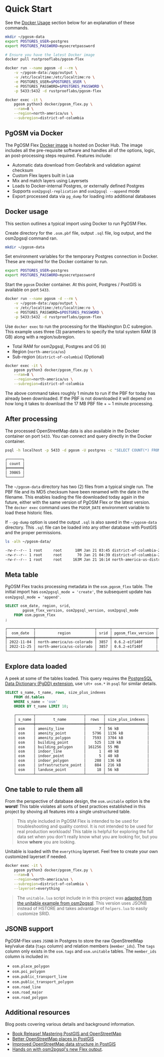 # Quick Start



See the [Docker Usage](#docker-usage) section below for an explanation of
these commands.

```bash
mkdir ~/pgosm-data
export POSTGRES_USER=postgres
export POSTGRES_PASSWORD=mysecretpassword

# Ensure you have the latest Docker image
docker pull rustprooflabs/pgosm-flex

docker run --name pgosm -d --rm \
    -v ~/pgosm-data:/app/output \
    -v /etc/localtime:/etc/localtime:ro \
    -e POSTGRES_USER=$POSTGRES_USER \
    -e POSTGRES_PASSWORD=$POSTGRES_PASSWORD \
    -p 5433:5432 -d rustprooflabs/pgosm-flex

docker exec -it \
    pgosm python3 docker/pgosm_flex.py \
    --ram=8 \
    --region=north-america/us \
    --subregion=district-of-columbia
```



## PgOSM via Docker

The PgOSM Flex
[Docker image](https://hub.docker.com/r/rustprooflabs/pgosm-flex)
is hosted on Docker Hub.
The image includes all the pre-requisite software and handles all of the options,
logic, an post-processing steps required.  Features include:

* Automatic data download from Geofabrik and validation against checksum
* Custom Flex layers built in Lua
* Mix and match layers using Layersets
* Loads to Docker-internal Postgres, or externally defined Postgres
* Supports `osm2pgsql-replication` and `osm2pgsql --append` mode
* Export processed data via `pg_dump` for loading into additional databases


## Docker usage

This section outlines a typical import using Docker to run PgOSM Flex.

Create directory for the `.osm.pbf` file, output `.sql` file, log output, and
the osm2pgsql command ran.


```bash
mkdir ~/pgosm-data
```

Set environment variables for the temporary Postgres connection in Docker.
These are required for the Docker container to run.


```bash
export POSTGRES_USER=postgres
export POSTGRES_PASSWORD=mysecretpassword
```

Start the `pgosm` Docker container. At this point, Postgres / PostGIS
is available on port `5433`.

```bash
docker run --name pgosm -d --rm \
    -v ~/pgosm-data:/app/output \
    -v /etc/localtime:/etc/localtime:ro \
    -e POSTGRES_PASSWORD=$POSTGRES_PASSWORD \
    -p 5433:5432 -d rustprooflabs/pgosm-flex
```

Use `docker exec` to run the processing for the Washington D.C subregion.
This example uses three (3) parameters to specify the total system RAM (8 GB)
along with a region/subregion.

* Total RAM for osm2pgsql, Postgres and OS (`8`)
* Region (`north-america/us`)
* Sub-region (`district-of-columbia`) (Optional)


```bash
docker exec -it \
    pgosm python3 docker/pgosm_flex.py \
    --ram=8 \
    --region=north-america/us \
    --subregion=district-of-columbia
```


The above command takes roughly 1 minute to run if the PBF for today
has already been downloaded.
If the PBF is not downloaded it will depend on how long
it takes to download the 17 MB PBF file + ~ 1 minute processing.


## After processing

The processed OpenStreetMap data is also available in the Docker container on port `5433`.
You can connect and query directly in the Docker container.

```bash
psql -h localhost -p 5433 -d pgosm -U postgres -c "SELECT COUNT(*) FROM osm.road_line;"

┌───────┐
│ count │
╞═══════╡
│ 39865 │
└───────┘
```


The `~/pgosm-data` directory has two (2) files from a typical single run.
The PBF file and its MD5 checksum have been renamed with the date in the filename.
This enables loading the file downloaded today 
again in the future, either with the same version of PgOSM Flex or the latest version. The `docker exec` command uses the `PGOSM_DATE` environment variable
to load these historic files.


If `--pg-dump` option is used the output `.sql` is also saved in
the `~/pgosm-data` directory.
This `.sql` file can be loaded into any other database with PostGIS and the proper
permissions.


```bash
ls -alh ~/pgosm-data/

-rw-r--r-- 1 root     root      18M Jan 21 03:45 district-of-columbia-2023-01-21.osm.pbf
-rw-r--r-- 1 root     root       70 Jan 21 04:39 district-of-columbia-2023-01-21.osm.pbf.md5
-rw-r--r-- 1 root     root     163M Jan 21 16:14 north-america-us-district-of-columbia-default-2023-01-21.sql
```



## Meta table

PgOSM Flex tracks processing metadata in the ``osm.pgosm_flex``  table. The initial import
has `osm2pgsql_mode = 'create'`, the subsequent update has
`osm2pgsql_mode = 'append'`. 


```sql
SELECT osm_date, region, srid,
        pgosm_flex_version, osm2pgsql_version, osm2pgsql_mode
    FROM osm.pgosm_flex
;
```

```bash
┌────────────┬───────────────────────────┬──────┬────────────────────┬───────────────────┬────────────────┐
│  osm_date  │          region           │ srid │ pgosm_flex_version │ osm2pgsql_version │ osm2pgsql_mode │
╞════════════╪═══════════════════════════╪══════╪════════════════════╪═══════════════════╪════════════════╡
│ 2022-11-04 │ north-america/us-colorado │ 3857 │ 0.6.2-e1f140f      │ 1.7.2             │ create         │
│ 2022-11-25 │ north-america/us-colorado │ 3857 │ 0.6.2-e1f140f      │ 1.7.2             │ append         │
└────────────┴───────────────────────────┴──────┴────────────────────┴───────────────────┴────────────────┘
```



## Explore data loaded

A peek at some of the tables loaded.
This query requires the
[PostgreSQL Data Dictionary (PgDD) extension](https://github.com/rustprooflabs/pgdd),
use `\dt+ osm.*` in `psql` for similar details.


```sql
SELECT s_name, t_name, rows, size_plus_indexes 
    FROM dd.tables 
    WHERE s_name = 'osm' 
    ORDER BY t_name LIMIT 10;
```

```bash
    ┌────────┬──────────────────────┬────────┬───────────────────┐
    │ s_name │        t_name        │  rows  │ size_plus_indexes │
    ╞════════╪══════════════════════╪════════╪═══════════════════╡
    │ osm    │ amenity_line         │      7 │ 56 kB             │
    │ osm    │ amenity_point        │   5796 │ 1136 kB           │
    │ osm    │ amenity_polygon      │   7593 │ 3704 kB           │
    │ osm    │ building_point       │    525 │ 128 kB            │
    │ osm    │ building_polygon     │ 161256 │ 55 MB             │
    │ osm    │ indoor_line          │      1 │ 40 kB             │
    │ osm    │ indoor_point         │      5 │ 40 kB             │
    │ osm    │ indoor_polygon       │    288 │ 136 kB            │
    │ osm    │ infrastructure_point │    884 │ 216 kB            │
    │ osm    │ landuse_point        │     18 │ 56 kB             │
    └────────┴──────────────────────┴────────┴───────────────────┘
```






## One table to rule them all

From the perspective of database design, the `osm.unitable` option is the **worst**!
This table violates all sorts of best practices established in this project
by shoving all features into a single unstructured table.

> This style included in PgOSM Flex is intended to be used for troubleshooting and quality control.  It is not intended to be used for real production workloads! This table is helpful for exploring the full data set when you don't really know what you are looking for, but you know **where** you are looking.

Unitable is loaded with the `everything` layerset.  Feel free to create your own
customized layerset if needed.



```bash
docker exec -it \
    pgosm python3 docker/pgosm_flex.py \
    --ram=8 \
    --region=north-america/us \
    --subregion=district-of-columbia \
    --layerset=everything
```


> The `unitable.lua` script include in in this project was [adapted from the unitable example from osm2pgsql](https://github.com/openstreetmap/osm2pgsql/blob/master/flex-config/unitable.lua). This version uses JSONB instead of HSTORE and takes advantage of `helpers.lua` to easily customize SRID.


## JSONB support

PgOSM-Flex uses `JSONB` in Postgres to store the raw OpenStreetMap
key/value data (`tags` column) and relation members (`member_ids`).
The `tags` column only exists in the `osm.tags` and `osm.unitable` tables.
The `member_ids` column is included in:

* `osm.place_polygon`
* `osm.poi_polygon`
* `osm.public_transport_line`
* `osm.public_transport_polygon`
* `osm.road_line`
* `osm.road_major`
* `osm.road_polygon`



## Additional resources


Blog posts covering various details and background information.

* [Book Release! Mastering PostGIS and OpenStreetMap](https://blog.rustprooflabs.com/2022/10/announce-mastering-postgis-openstreemap)
* [Better OpenStreetMap places in PostGIS](https://blog.rustprooflabs.com/2021/01/pgosm-flex-improved-openstreetmap-places-postgis)
* [Improved OpenStreetMap data structure in PostGIS](https://blog.rustprooflabs.com/2021/01/postgis-openstreetmap-flex-structure) 
* [Hands on with osm2pgsql's new Flex output](https://blog.rustprooflabs.com/2020/12/osm2gpsql-flex-output-to-postgis).


